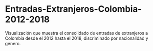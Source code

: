 # Entradas-Extranjeros-Colombia-2012-2018
Visualización que muestra el consolidado de entradas de extranjeros a Colombia desde el 2012 hasta el 2018, discriminado por nacionalidad y género.
